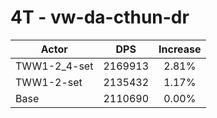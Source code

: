 # 4T - vw-da-cthun-dr
| Actor | DPS | Increase |
|---|:---:|:---:|
|TWW1-2_4-set|2169913|2.81%|
|TWW1-2-set|2135432|1.17%|
|Base|2110690|0.00%|
